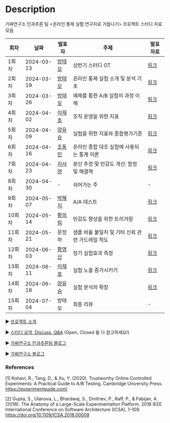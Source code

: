 # Description

가짜연구소 인과추론 팀 <온라인 통제 실험 연구자로 거듭나기> 프로젝트 스터디 자료 모음


| 회차   | 날짜         | 발표자                                                                        | 주제                                                          | 발표 자료                                                                                                                                                                                                                                                                                                                                 |
| ---- | ---------- | -------------------------------------------------------------------------- | ----------------------------------------------------------- | ------------------------------------------------------------------------------------------------------------------------------------------------------------------------------------------------------------------------------------------------------------------------------------------------------------------------------------- |
| 1회차  | 2024-03-13 | [방태모](https://www.taemobang.com/)                                          | 상반기 스터디 OT                                                  | [링크](https://github.com/CausalInferenceLab/OCE-Materials/blob/main/%EB%B0%9C%ED%91%9C%20%EC%9E%90%EB%A3%8C/20240309_%EC%83%81%EB%B0%98%EA%B8%B0%EC%8A%A4%ED%84%B0%EB%94%94OT.pdf)                                                                                                                                                     |
| 2회차  | 2024-03-19 | [방태모](https://www.taemobang.com/)                                          | 온라인 통제 실험 소개 및 분석 기초                                        | [링크](https://github.com/CausalInferenceLab/OCE-Materials/blob/main/%EB%B0%9C%ED%91%9C%20%EC%9E%90%EB%A3%8C/20240319_%EC%98%A8%EB%9D%BC%EC%9D%B8%20%ED%86%B5%EC%A0%9C%20%EC%8B%A4%ED%97%98%20%EC%86%8C%EA%B0%9C%20%EB%B0%8F%20%EB%B6%84%EC%84%9D%20%EA%B8%B0%EC%B4%88.pdf)                                                             |
| 3회차  | 2024-03-26 | [방태모](https://www.taemobang.com/)                                          | 예제를 통한 A/B 실험의 과정 이해                                        | [링크](https://github.com/CausalInferenceLab/OCE-Materials/blob/main/%EB%B0%9C%ED%91%9C%20%EC%9E%90%EB%A3%8C/20240326_%EC%98%88%EC%A0%9C%EB%A5%BC%20%ED%86%B5%ED%95%9C%20AB%20%EC%8B%A4%ED%97%98%EC%9D%98%20%EA%B3%BC%EC%A0%95%20%EC%9D%B4%ED%95%B4.pdf)                                                                                |
| 4회차  | 2024-04-02 | [이재호](https://www.linkedin.com/in/jaeho-lee-834739138/)                    | 조직 운영을 위한 지표                                                | [링크](https://github.com/CausalInferenceLab/OCE-Materials/blob/main/%EB%B0%9C%ED%91%9C%20%EC%9E%90%EB%A3%8C/20240402_%EC%A1%B0%EC%A7%81%20%EC%9A%B4%EC%98%81%EC%9D%84%20%EC%9C%84%ED%95%9C%20%EC%A7%80%ED%91%9C.pdf)                                                                                                                   |
| 5회차  | 2024-04-09 | [양유승](https://www.linkedin.com/in/growthyooseung/)                         | 실험을 위한 지표와 종합평가기준                                           | [링크](https://github.com/CausalInferenceLab/OCE-Materials/blob/main/%EB%B0%9C%ED%91%9C%20%EC%9E%90%EB%A3%8C/20240409_%EC%8B%A4%ED%97%98%EC%9D%84%20%EC%9C%84%ED%95%9C%20%EC%A7%80%ED%91%9C%EC%99%80%20%EC%A2%85%ED%95%A9%ED%8F%89%EA%B0%80%EA%B8%B0%EC%A4%80.pdf)                                                                      |
| 6회차  | 2024-04-16 | [조동민](https://www.linkedin.com/in/giblesdeepmind/)                         | 온라인 종합 대조 실험에 사용되는 통계 이론                                    | [링크](https://github.com/CausalInferenceLab/OCE-Materials/blob/main/%EB%B0%9C%ED%91%9C%20%EC%9E%90%EB%A3%8C/20240416_%EC%98%A8%EB%9D%BC%EC%9D%B8%20%EC%A2%85%ED%95%A9%20%EB%8C%80%EC%A1%B0%20%EC%8B%A4%ED%97%98%EC%97%90%20%EC%82%AC%EC%9A%A9%EB%90%98%EB%8A%94%20%ED%86%B5%EA%B3%84%20%EC%9D%B4%EB%A1%A0.pdf)                         |
| 7회차  | 2024-04-23 | [지서영](https://www.linkedin.com/in/seoyoung-ji-300356280/)                  | 분산 추정 및 민감도 개선: 함정 및 해결책                                    | [링크](https://github.com/CausalInferenceLab/OCE-Materials/blob/main/%EB%B0%9C%ED%91%9C%20%EC%9E%90%EB%A3%8C/20240423_%EB%B6%84%EC%82%B0%20%EC%B6%94%EC%A0%95%20%EB%B0%8F%20%EB%AF%BC%EA%B0%90%EB%8F%84%20%EA%B0%9C%EC%84%A0.pdf)                                                                                                       |
| 8회차  | 2024-04-30 | -                                                                          | 쉬어가는 주                                                      | -                                                                                                                                                                                                                                                                                                                                     |
| 9회차  | 2024-05-07 | [박혜지](https://www.linkedin.com/in/%ED%98%9C%EC%A7%80-%EB%B0%95-bb9321204/) | A/A 테스트                                                     | [링크](https://github.com/CausalInferenceLab/OCE-Materials/blob/main/%EB%B0%9C%ED%91%9C%20%EC%9E%90%EB%A3%8C/20240507_A%3AA%20%ED%85%8C%EC%8A%A4%ED%8A%B8.pdf)                                                                                                                                                                          |
| 10회차 | 2024-05-14 | [황의림](https://www.linkedin.com/in/irene-hwang-557a821b4/)                  | 민감도 향상을 위한 트리거링                                             | [링크](https://github.com/CausalInferenceLab/OCE-Materials/blob/main/%EB%B0%9C%ED%91%9C%20%EC%9E%90%EB%A3%8C/20240514_%EB%AF%BC%EA%B0%90%EB%8F%84%20%ED%96%A5%EC%83%81%EC%9D%84%20%EC%9C%84%ED%95%9C%20%ED%8A%B8%EB%A6%AC%EA%B1%B0%EB%A7%81.pdf)                                                                                        |
| 11회차 | 2024-05-21 | 문정하                                                                        | 샘플 비율 불일치 및 기타 신뢰 관련 가드레일 척도 | [링크](https://github.com/CausalInferenceLab/OCE-Materials/blob/main/%EB%B0%9C%ED%91%9C%20%EC%9E%90%EB%A3%8C/20240521_%EC%83%98%ED%94%8C%20%EB%B9%84%EC%9C%A8%20%EB%B6%88%EC%9D%BC%EC%B9%98%20%EB%B0%8F%20%EA%B8%B0%ED%83%80%20%EC%8B%A0%EB%A2%B0%20%EA%B4%80%EB%A0%A8%20%EA%B0%80%EB%93%9C%EB%A0%88%EC%9D%BC%20%EC%B2%99%EB%8F%84.pdf) |
| 12회차 | 2024-06-03 | [황영산](https://www.linkedin.com/in/yeongsan-hwang-23a10826a/)               | 장기 실험효과 측정                                                  | [링크](https://github.com/CausalInferenceLab/OCE-Materials/blob/main/%EB%B0%9C%ED%91%9C%20%EC%9E%90%EB%A3%8C/20240603_%EC%9E%A5%EA%B8%B0%20%EC%8B%A4%ED%97%98%ED%9A%A8%EA%B3%BC%20%EC%B8%A1%EC%A0%95.pdf)                                                                                                                               |
| 13회차 | 2024-06-11 | [이재호](https://www.linkedin.com/in/jaeho-lee-834739138/)                    | 실험 노출 증가시키기                                                 | [링크](https://github.com/CausalInferenceLab/OCE-Materials/blob/main/%EB%B0%9C%ED%91%9C%20%EC%9E%90%EB%A3%8C/20240611_%EC%8B%A4%ED%97%98%20%EB%85%B8%EC%B6%9C%20%EC%A6%9D%EA%B0%80%EC%8B%9C%ED%82%A4%EA%B8%B0.pdf)                                                                                                                      |
| 14회차 | 2024-06-18 | [양유승](https://www.linkedin.com/in/growthyooseung/)                         | 실험 분석의 확장                                                   | [링크](https://github.com/CausalInferenceLab/OCE-Materials/blob/main/%EB%B0%9C%ED%91%9C%20%EC%9E%90%EB%A3%8C/20240618_%EC%8B%A4%ED%97%98%20%EB%B6%84%EC%84%9D%EC%9D%98%20%ED%99%95%EC%9E%A5.pdf)                                                                                                                                        |
| 15회차 | 2024-07-04 | 방태모                                                                        | 최종 리뷰                                                       | -                                                                                                                                                                                                                                                                                                                                     |

▶️ [프로젝트 소개](https://www.notion.so/chanrankim/6f637b9572f14c61b6ae84c2739ffc41?pvs=4)

▶️ [스터디 요약, Discuss, Q&A](https://github.com/CausalInferenceLab/OCE-Materials/issues) (Open, Closed 둘 다 참고하세요!)

▶️ [가짜연구소 인과추론팀 블로그](https://causalinferencelab.github.io)

▶️ [가짜연구소 블로그](https://pseudolab.github.io/)

### References

[1] Kohavi, R., Tang, D., & Xu, Y. (2020). Trustworthy Online Controlled Experiments: A Practical Guide to A/B Testing. Cambridge University Press. https://experimentguide.com/

[2] Gupta, S., Ulanova, L., Bhardwaj, S., Dmitriev, P., Raff, P., & Fabijan, A. (2018). The Anatomy of a Large-Scale Experimentation Platform. 2018 IEEE International Conference on Software Architecture (ICSA), 1–109. https://doi.org/10.1109/ICSA.2018.00009
